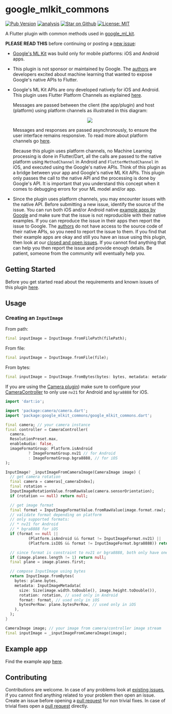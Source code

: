 # google\_mlkit\_commons

[![Pub Version](https://img.shields.io/pub/v/google_mlkit_commons)](https://pub.dev/packages/google_mlkit_commons)
[![analysis](https://github.com/flutter-ml/google_ml_kit_flutter/actions/workflows/flutter.yml/badge.svg)](https://github.com/flutter-ml/google_ml_kit_flutter/actions)
[![Star on Github](https://img.shields.io/github/stars/flutter-ml/google_ml_kit_flutter.svg?style=flat&logo=github&colorB=deeppink&label=stars)](https://github.com/flutter-ml/google_ml_kit_flutter)
[![License: MIT](https://img.shields.io/badge/license-MIT-purple.svg)](https://opensource.org/licenses/MIT)

A Flutter plugin with common methods used in [google\_ml\_kit](https://github.com/flutter-ml/google_ml_kit_flutter).

**PLEASE READ THIS** before continuing or posting a [new issue](https://github.com/flutter-ml/google_ml_kit_flutter/issues):

- [Google's ML Kit](https://developers.google.com/ml-kit) was build only for mobile platforms: iOS and Android apps.

- This plugin is not sponsor or maintained by Google. The [authors](https://github.com/flutter-ml/google_ml_kit_flutter/blob/master/AUTHORS) are developers excited about machine learning that wanted to expose Google's native APIs to Flutter.

- Google's ML Kit APIs are ony developed natively for iOS and Android. This plugin uses Flutter Platform Channels as explained [here](https://docs.flutter.dev/development/platform-integration/platform-channels).

  Messages are passed between the client (the app/plugin) and host (platform) using platform channels as illustrated in this diagram:

  <p align="center" width="100%">
    <img src="https://docs.flutter.dev/assets/images/docs/PlatformChannels.png"> 
  </p>

  Messages and responses are passed asynchronously, to ensure the user interface remains responsive. To read more about platform channels go [here](https://docs.flutter.dev/development/platform-integration/platform-channels).

  Because this plugin uses platform channels, no Machine Learning processing is done in Flutter/Dart, all the calls are passed to the native platform using `MethodChannel` in Android and `FlutterMethodChannel` in iOS, and executed using the Google's native APIs. Think of this plugin as a bridge between your app and Google's native ML Kit APIs. This plugin only passes the call to the native API and the processing is done by Google's API. It is important that you understand this concept when it comes to debugging errors for your ML model and/or app.

- Since the plugin uses platform channels, you may encounter issues with the native API. Before submitting a new issue, identify the source of the issue. You can run both iOS and/or Android native [example apps by Google](https://github.com/googlesamples/mlkit) and make sure that the issue is not reproducible with their native examples. If you can reproduce the issue in their apps then report the issue to Google. The [authors](https://github.com/flutter-ml/google_ml_kit_flutter/blob/master/AUTHORS) do not have access to the source code of their native APIs, so you need to report the issue to them. If you find that their example apps are okay and still you have an issue using this plugin, then look at our [closed and open issues](https://github.com/flutter-ml/google_ml_kit_flutter/issues). If you cannot find anything that can help you then report the issue and provide enough details. Be patient, someone from the community will eventually help you.

## Getting Started

Before you get started read about the requirements and known issues of this plugin [here](https://github.com/flutter-ml/google_ml_kit_flutter#requirements).

## Usage

### Creating an `InputImage`

From path:

```dart
final inputImage = InputImage.fromFilePath(filePath);
```

From file:

```dart
final inputImage = InputImage.fromFile(file);
```

From bytes:

```dart
final inputImage = InputImage.fromBytes(bytes: bytes, metadata: metadata);
```

If you are using the [Camera plugin](https://pub.dev/packages/camera)) make sure to configure your [CameraController](https://pub.dev/documentation/camera/latest/camera/CameraController-class.html) to only use `nv21` for Android and `bgra8888` for iOS.

```dart
import 'dart:io';

import 'package:camera/camera.dart';
import 'package:google_mlkit_commons/google_mlkit_commons.dart';

final camera; // your camera instance
final controller = CameraController(
  camera,
  ResolutionPreset.max,
  enableAudio: false,
  imageFormatGroup: Platform.isAndroid
          ? ImageFormatGroup.nv21 // for Android
          : ImageFormatGroup.bgra8888, // for iOS
);

InputImage? _inputImageFromCameraImage(CameraImage image) {
  // get camera rotation
  final camera = cameras[_cameraIndex];
  final rotation =
  InputImageRotationValue.fromRawValue(camera.sensorOrientation);
  if (rotation == null) return null;

  // get image format
  final format = InputImageFormatValue.fromRawValue(image.format.raw);
  // validate format depending on platform
  // only supported formats:
  // * nv21 for Android
  // * bgra8888 for iOS
  if (format == null ||
          (Platform.isAndroid && format != InputImageFormat.nv21) ||
          (Platform.isIOS && format != InputImageFormat.bgra8888)) return null;

  // since format is constraint to nv21 or bgra8888, both only have one plane
  if (image.planes.length != 1) return null;
  final plane = image.planes.first;

  // compose InputImage using bytes
  return InputImage.fromBytes(
    bytes: plane.bytes,
    metadata: InputImageMetadata(
      size: Size(image.width.toDouble(), image.height.toDouble()),
      rotation: rotation, // used only in Android
      format: format, // used only in iOS
      bytesPerRow: plane.bytesPerRow, // used only in iOS
    ),
  );
}

CameraImage image; // your image from camera/controller image stream
final inputImage = _inputImageFromCameraImage(image);
```

## Example app

Find the example app [here](https://github.com/flutter-ml/google_ml_kit_flutter/tree/master/packages/example).

## Contributing

Contributions are welcome.
In case of any problems look at [existing issues](https://github.com/flutter-ml/google_ml_kit_flutter/issues), if you cannot find anything related to your problem then open an issue.
Create an issue before opening a [pull request](https://github.com/flutter-ml/google_ml_kit_flutter/pulls) for non trivial fixes.
In case of trivial fixes open a [pull request](https://github.com/flutter-ml/google_ml_kit_flutter/pulls) directly.
